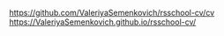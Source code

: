 https://github.com/ValeriyaSemenkovich/rsschool-cv/cv
https://ValeriyaSemenkovich.github.io/rsschool-cv/